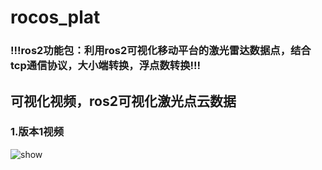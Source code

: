 # rocos_plat
### !!!ros2功能包：利用ros2可视化移动平台的激光雷达数据点，结合tcp通信协议，大小端转换，浮点数转换!!!
## 可视化视频，ros2可视化激光点云数据
### 1.版本1视频
<img src="https://github.com/cheng9911/rocos_plat/blob/main/images/1.gif" alt="show" />
